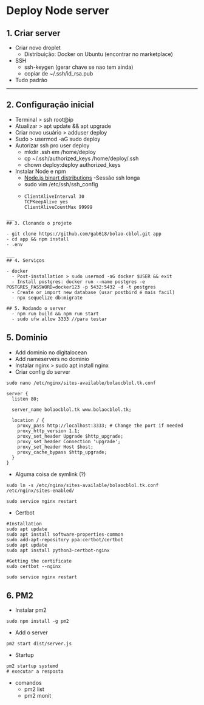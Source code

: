 # Deploy Node server

<!-- Today I learned how to use ```jsonwebtoken``` for JWT authentication. -->

## 1. Criar server

- Criar novo droplet
  - Distribuição: Docker on Ubuntu (encontrar no marketplace)
- SSH
  - ssh-keygen (gerar chave se nao tem ainda)
  - copiar de ~/.ssh/id_rsa.pub
- Tudo padrão

---

## 2. Configuração inicial

- Terminal > ssh root@ip
- Atualizar > apt update && apt upgrade
- Criar novo usuário > adduser deploy
- Sudo > usermod -aG sudo deploy
- Autorizar ssh pro user deploy
  - mkdir .ssh em /home/deploy
  - cp ~/.ssh/authorized_keys /home/deploy/.ssh
  - chown deploy:deploy authorized_keys
- Instalar Node e npm
  - [Node.js binart distributions](https://github.com/nodesource/distributions/blob/master/README.md)
    -Sessão ssh longa
  - sudo vim /etc/ssh/ssh_config
  - ```
    ClientAliveInterval 30
    TCPKeepAlive yes
    ClientAliveCountMax 99999
    ```

```
___
## 3. Clonando o projeto

- git clone https://github.com/gab618/bolao-cblol.git app
- cd app && npm install
- .env

___
## 4. Serviços

- docker
  - Post-installation > sudo usermod -aG docker $USER && exit
  - Install postgres: docker run --name postgres -e POSTGRES_PASSWORD=docker123 -p 5432:5432 -d -t postgres
  - Create or import new database (usar postbird é mais facil)
  - npx sequelize db:migrate

## 5. Rodando o server
  - npm run build && npm run start
  - sudo ufw allow 3333 //para testar

```

## 5. Dominio

- Add dominio no digitalocean
- Add nameservers no dominio
- Instalar nginx > sudo apt install nginx
- Criar config do server

```
sudo nano /etc/nginx/sites-available/bolaocblol.tk.conf
```

```
server {
  listen 80;

  server_name bolaocblol.tk www.bolaocblol.tk;

  location / {
    proxy_pass http://localhost:3333; # Change the port if needed
    proxy_http_version 1.1;
    proxy_set_header Upgrade $http_upgrade;
    proxy_set_header Connection 'upgrade';
    proxy_set_header Host $host;
    proxy_cache_bypass $http_upgrade;
  }
}
```

- Alguma coisa de symlink (?)

```
sudo ln -s /etc/nginx/sites-available/bolaocblol.tk.conf /etc/nginx/sites-enabled/
```

```
sudo service nginx restart
```

- Certbot

```
#Installation
sudo apt update
sudo apt install software-properties-common
sudo add-apt-repository ppa:certbot/certbot
sudo apt update
sudo apt install python3-certbot-nginx

#Getting the certificate
sudo certbot --nginx
```

```
sudo service nginx restart
```

## 6. PM2

- Instalar pm2

```
sudo npm install -g pm2
```

- Add o server

```
pm2 start dist/server.js
```

- Startup

```
pm2 startup systemd
# executar a resposta
```

- comandos
  - pm2 list
  - pm2 monit
